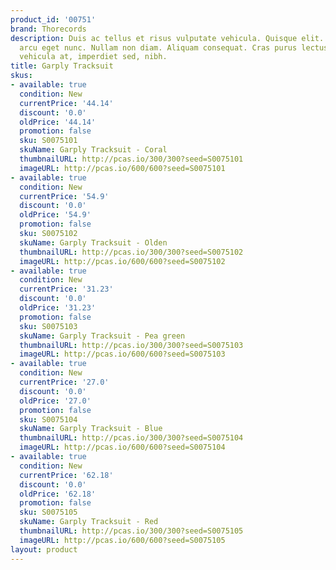 ```yaml
---
product_id: '00751'
brand: Thorecords
description: Duis ac tellus et risus vulputate vehicula. Quisque elit. Nunc gravida
  arcu eget nunc. Nullam non diam. Aliquam consequat. Cras purus lectus, egestas eu,
  vehicula at, imperdiet sed, nibh.
title: Garply Tracksuit
skus:
- available: true
  condition: New
  currentPrice: '44.14'
  discount: '0.0'
  oldPrice: '44.14'
  promotion: false
  sku: S0075101
  skuName: Garply Tracksuit - Coral
  thumbnailURL: http://pcas.io/300/300?seed=S0075101
  imageURL: http://pcas.io/600/600?seed=S0075101
- available: true
  condition: New
  currentPrice: '54.9'
  discount: '0.0'
  oldPrice: '54.9'
  promotion: false
  sku: S0075102
  skuName: Garply Tracksuit - Olden
  thumbnailURL: http://pcas.io/300/300?seed=S0075102
  imageURL: http://pcas.io/600/600?seed=S0075102
- available: true
  condition: New
  currentPrice: '31.23'
  discount: '0.0'
  oldPrice: '31.23'
  promotion: false
  sku: S0075103
  skuName: Garply Tracksuit - Pea green
  thumbnailURL: http://pcas.io/300/300?seed=S0075103
  imageURL: http://pcas.io/600/600?seed=S0075103
- available: true
  condition: New
  currentPrice: '27.0'
  discount: '0.0'
  oldPrice: '27.0'
  promotion: false
  sku: S0075104
  skuName: Garply Tracksuit - Blue
  thumbnailURL: http://pcas.io/300/300?seed=S0075104
  imageURL: http://pcas.io/600/600?seed=S0075104
- available: true
  condition: New
  currentPrice: '62.18'
  discount: '0.0'
  oldPrice: '62.18'
  promotion: false
  sku: S0075105
  skuName: Garply Tracksuit - Red
  thumbnailURL: http://pcas.io/300/300?seed=S0075105
  imageURL: http://pcas.io/600/600?seed=S0075105
layout: product
---
```

